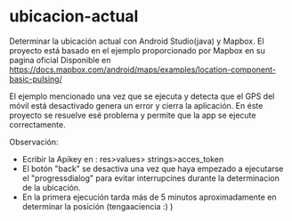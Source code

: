 # ubicacion-actual
Determinar la ubicación actual con Android Studio(java) y Mapbox.
El proyecto está basado en el ejemplo proporcionado por Mapbox en su pagina oficial
Disponible en https://docs.mapbox.com/android/maps/examples/location-component-basic-pulsing/

El ejemplo mencionado una vez que se ejecuta y detecta que el GPS del móvil está desactivado genera un error
y cierra la aplicación. En éste proyecto se resuelve esé problema y permite que la app se ejecute correctamente.

Observación:
  - Ecribir la Apikey  en : res>values> strings>acces_token
  - El botón "back"  se desactiva una vez que haya empezado a ejecutarse el "progressdialog"  para  evitar
  interrupcines durante la determinacion de la ubicación. 
  - En la primera ejecución tarda más de 5 minutos aproximadamente en determinar la posición (tengaaciencia :) )
